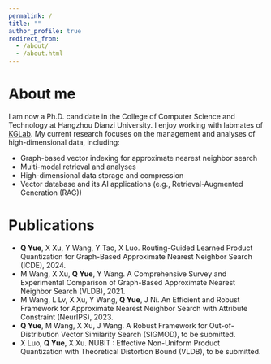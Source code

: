 ```yaml
---
permalink: /
title: ""
author_profile: true
redirect_from: 
  - /about/
  - /about.html
---
```


About me
======
I am now a Ph.D. candidate in the College of Computer Science and Technology at Hangzhou Dianzi University. I enjoy working with labmates of [KGLab](https://kglab.hdu.edu.cn/#/home). My current research focuses on the management and analyses of high-dimensional data, including:

- Graph-based vector indexing for approximate nearest neighbor search
- Multi-modal retrieval and analyses
- High-dimensional data storage and compression
- Vector database and its AI applications (e.g., Retrieval-Augmented Generation (RAG))

# Publications

* **Q Yue**, X Xu, Y Wang, Y Tao, X Luo. Routing-Guided Learned Product Quantization for Graph-Based Approximate Nearest Neighbor Search (ICDE), 2024.
*  M Wang, X Xu, **Q Yue**, Y Wang. A Comprehensive Survey and Experimental Comparison of Graph-Based Approximate Nearest Neighbor Search (VLDB), 2021.
* M Wang, L Lv, X Xu, Y Wang, **Q Yue**, J Ni. An Efficient and Robust Framework for Approximate Nearest Neighbor Search with Attribute Constraint (NeurIPS), 2023.
* **Q Yue**, M Wang, X Xu, J Wang. A Robust Framework for Out-of-Distribution Vector Similarity Search (SIGMOD), to be submitted.
* X Luo, **Q Yue**, X Xu. NUBIT : Effective Non-Uniform Product Quantization with Theoretical Distortion Bound (VLDB), to be submitted.
